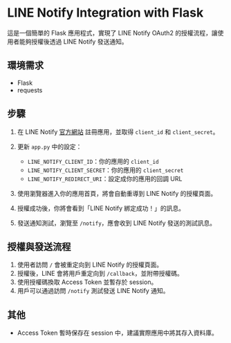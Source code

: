 # LINE Notify Integration with Flask

這是一個簡單的 Flask 應用程式，實現了 LINE Notify OAuth2 的授權流程，讓使用者能夠授權後透過 LINE Notify 發送通知。

## 環境需求

- Flask
- requests

## 步驟



1. 在 LINE Notify [官方網站](https://notify-bot.line.me/my/services/) 註冊應用，並取得 `client_id` 和 `client_secret`。

2. 更新 `app.py` 中的設定：

    - `LINE_NOTIFY_CLIENT_ID`：你的應用的 `client_id`
    - `LINE_NOTIFY_CLIENT_SECRET`：你的應用的 `client_secret`
    - `LINE_NOTIFY_REDIRECT_URI`：設定成你的應用的回調 URL


6. 使用瀏覽器進入你的應用首頁，將會自動重導到 LINE Notify 的授權頁面。

7. 授權成功後，你將會看到「LINE Notify 綁定成功！」的訊息。

8. 發送通知測試，瀏覽至 `/notify`，應會收到 LINE Notify 發送的測試訊息。



## 授權與發送流程

1. 使用者訪問 `/` 會被重定向到 LINE Notify 的授權頁面。
2. 授權後，LINE 會將用戶重定向到 `/callback`，並附帶授權碼。
3. 使用授權碼換取 Access Token 並暫存於 session。
4. 用戶可以通過訪問 `/notify` 測試發送 LINE Notify 通知。

## 其他
- Access Token 暫時保存在 session 中，建議實際應用中將其存入資料庫。